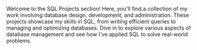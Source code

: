 Welcome to the SQL Projects section! 
Here, you'll find a collection of my work involving database design, development, and administration.
These projects showcase my skills in SQL, from writing efficient queries to managing and optimizing databases. 
Dive in to explore various aspects of database management and see how I've applied SQL to solve real-world problems.
